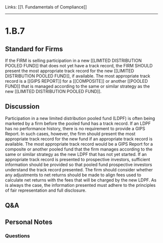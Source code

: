 Links: [[1. Fundamentals of Compliance]]
___
# 1.B.7
## Standard for Firms
If the FIRM is selling participation in a new [[LIMITED DISTRIBUTION POOLED FUND]] that does not yet have a track record, the FIRM SHOULD present the most appropriate track record for the new [[LIMITED DISTRIBUTION POOLED FUND]], if available. The most appropriate track record is a [[GIPS REPORT]] for a [[COMPOSITE]] or another [[POOLED FUND]] that is managed according to the same or similar strategy as the new [[LIMITED DISTRIBUTION POOLED FUND]].
## Discussion
Participation in a new limited distribution pooled fund (LDPF) is often being marketed by a firm before the pooled fund has a track record. If an LDPF has no performance history, there is no requirement to provide a GIPS Report. In such cases, however, the firm should present the most appropriate track record for the new fund if an appropriate track record is available. The most appropriate track record would be a GIPS Report for a composite or another pooled fund that the firm manages according to the same or similar strategy as the new LDPF that has not yet started. If an appropriate track record is presented to prospective investors, sufficient information should be provided so that pooled fund prospective investors understand the track record presented. The firm should consider whether any adjustments to net returns should be made to align fees used to calculate net returns with the fees that will be charged by the new LDPF. As is always the case, the information presented must adhere to the principles of fair representation and full disclosure.
## Q&A

## Personal Notes

### Questions
